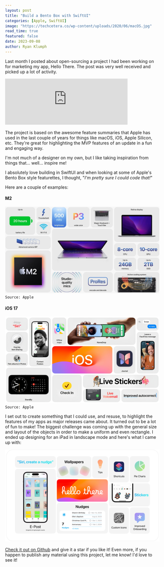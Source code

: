 ```yaml
---
layout: post
title: "Build a Bento Box with SwiftUI"
categories: [Apple, SwiftUI]
image: "https://techcetera.co/wp-content/uploads/2020/06/macOS.jpg"
read_time: true
featured: false
date: 2023-09-08
author: Ryan Klumph
---
```


Last month I posted about open-sourcing a project I had been working on for marketing my app, Hello There. The post was very well received and picked up a lot of activity.

<iframe src="https://techhub.social/@thatvirtualboy/110888575566270227/embed" class="mastodon-embed" style="max-width: 100%; border: 0" width="400" allowfullscreen="allowfullscreen"></iframe><script src="https://techhub.social/embed.js" async="async"></script>

The project is based on the awesome feature summaries that Apple has used in the last couple of years for things like macOS, iOS, Apple Silicon, etc. They're great for highlighting the MVP features of an update in a fun and engaging way.

I'm not much of a designer on my own, but I like taking inspiration from things that... well... inspire me!

I absolutely love building in SwiftUI and when looking at some of Apple's Bento Box style featurettes, I thought, "*I'm pretty sure I could code that!*"

Here are a couple of examples:

#### M2
![](/assets/images/bento1.jpg "M2 Bento Image from Apple")
`Source: Apple`

#### iOS 17
![](/assets/images/bento2.jpg "iOS Bento Image from Apple")
`Source: Apple`

I set out to create something that I could use, and resuse, to highlight the features of my apps as major releases came about. It turned out to be a lot of fun to make! The biggest challenge was coming up with the general size and layout of the objects in order to make a uniform and even rectangle. I ended up designing for an iPad in landscape mode and here's what I came up with:

![](/assets/images/bento.png "Hello There Bento made in SwiftUI")

[Check it out on Github](https://github.com/thatvirtualboy/SwiftUI-Bento-Box) and give it a star if you like it! Even more, if you happen to publish any material using this project, let me know! I'd love to see it!
